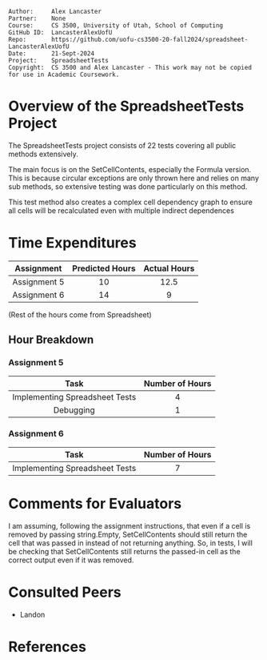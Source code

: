 ```
Author:     Alex Lancaster
Partner:    None
Course:     CS 3500, University of Utah, School of Computing
GitHub ID:  LancasterAlexUofU
Repo:       https://github.com/uofu-cs3500-20-fall2024/spreadsheet-LancasterAlexUofU
Date:       21-Sept-2024
Project:    SpreadsheetTests
Copyright:  CS 3500 and Alex Lancaster - This work may not be copied for use in Academic Coursework.
```

# Overview of the SpreadsheetTests Project
The SpreadsheetTests project consists of 22 tests covering all public methods extensively.

The main focus is on the SetCellContents, especially the Formula version. This is because 
circular exceptions are only thrown here and relies on many sub methods, so extensive testing
was done particularly on this method.

This test method also creates a complex cell dependency graph to ensure all cells will be recalculated
even with multiple indirect dependences

# Time Expenditures

| Assignment | Predicted Hours | Actual Hours|
| :---------:| :-------------: | :---------: |
| Assignment 5 | 10 | 12.5 |
| Assignment 6 | 14 | 9 |

(Rest of the hours come from Spreadsheet)

 ## Hour Breakdown

 ### Assignment 5
| Task | Number of Hours |
| :--------:| :--------:
| Implementing Spreadsheet Tests | 4 |
| Debugging | 1 |

### Assignment 6
| Task | Number of Hours |
| :--------:| :--------:
| Implementing Spreadsheet Tests | 7 |

# Comments for Evaluators
I am assuming, following the assignment instructions, that even if a cell is removed
by passing string.Empty, SetCellContents should still return the cell that was passed in
instead of not returning anything. So, in tests, I will be checking that SetCellContents
still returns the passed-in cell as the correct output  even if it was removed.

# Consulted Peers
- Landon

# References
